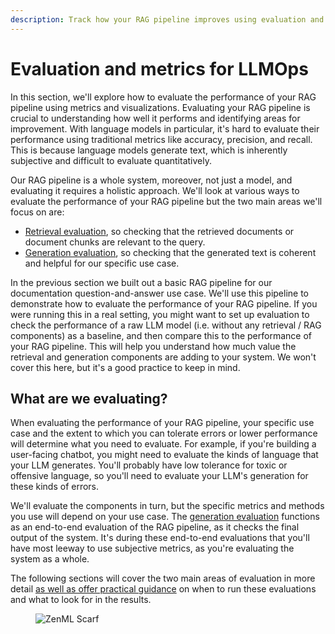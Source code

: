 ```yaml
---
description: Track how your RAG pipeline improves using evaluation and metrics.
---
```


# Evaluation and metrics for LLMOps

In this section, we'll explore how to evaluate the performance of your RAG
pipeline using metrics and visualizations. Evaluating your RAG pipeline is
crucial to understanding how well it performs and identifying areas for
improvement. With language models in particular, it's hard to evaluate their
performance using traditional metrics like accuracy, precision, and recall. This
is because language models generate text, which is inherently subjective and
difficult to evaluate quantitatively.

Our RAG pipeline is a whole system, moreover, not just a model, and evaluating
it requires a holistic approach. We'll look at various ways to evaluate the
performance of your RAG pipeline but the two main areas we'll focus on are:

- [Retrieval evaluation](retrieval.md), so checking that the
  retrieved documents or document chunks are relevant to the query.
- [Generation evaluation](generation.md), so checking that the
  generated text is coherent and helpful for our specific use case.

In the previous section we built out a basic RAG pipeline for our documentation
question-and-answer use case. We'll use this pipeline to demonstrate how to
evaluate the performance of your RAG pipeline. If you were running this in a
real setting, you might want to set up evaluation to check the performance of a
raw LLM model (i.e. without any retrieval / RAG components) as a baseline, and
then compare this to the performance of your RAG pipeline. This will help you
understand how much value the retrieval and generation components are adding to
your system. We won't cover this here, but it's a good practice to keep in mind.

## What are we evaluating?

When evaluating the performance of your RAG pipeline, your specific use case and
the extent to which you can tolerate errors or lower performance will determine
what you need to evaluate. For example, if you're building a user-facing
chatbot, you might need to evaluate the kinds of language that your LLM
generates. You'll probably have low tolerance for toxic or offensive language,
so you'll need to evaluate your LLM's generation for these kinds of errors.

We'll evaluate the components in turn, but the specific metrics and methods you
use will depend on your use case. The [generation evaluation](generation.md)
functions as an end-to-end evaluation of the RAG pipeline, as it checks the
final output of the system. It's during these end-to-end evaluations that you'll
have most leeway to use subjective metrics, as you're evaluating the system as a
whole.

The following sections will cover the two main areas of evaluation in more
detail [as well as offer practical
guidance](evaluation/evaluation-in-practice.md) on when to run these evaluations
and what to look for in the results.

<figure><img src="https://static.scarf.sh/a.png?x-pxid=f0b4f458-0a54-4fcd-aa95-d5ee424815bc" alt="ZenML Scarf"><figcaption></figcaption></figure>
